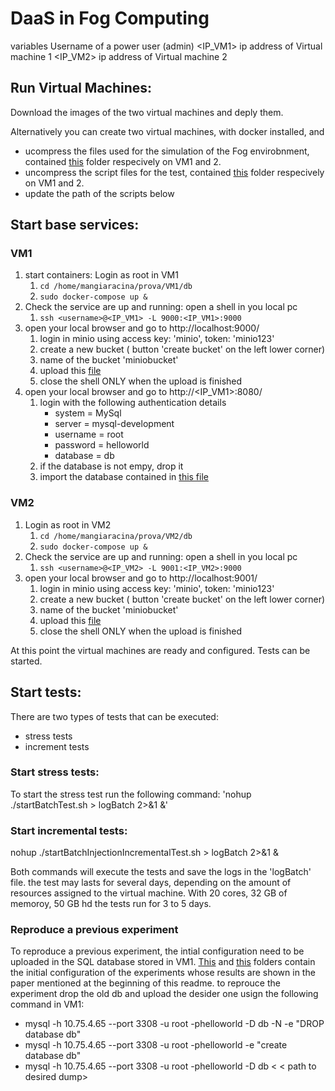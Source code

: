 # DaaS in Fog Computing



variables
<username> Username of a power user (admin)
<IP_VM1> ip address of Virtual machine 1
<IP_VM2> ip address of Virtual machine 2


## Run Virtual Machines:
Download the images of the two virtual machines and deply them.

Alternatively you can create two virtual machines, with docker installed, and
- ucompress the files used for the simulation of the Fog envirobnment, contained [this](https://github.com/MattiaSalnitri/DaaSinFogComputing/tree/main/Test%20source/Code/Fog%20simulation%20environment) folder respecively on VM1 and 2.
- uncompress the script files for the test, contained [this](https://github.com/MattiaSalnitri/DaaSinFogComputing/tree/main/Test%20source/Code/Test%20scripts) folder respecively on VM1 and 2.
- update the path of the scripts below

## Start base services:

### VM1
1. start containers: Login as root in VM1
   1. `cd /home/mangiaracina/prova/VM1/db`
   2. `sudo docker-compose up &`
2. Check the service are up and running: open a shell in you local pc
   1. `ssh <username>@<IP_VM1> -L 9000:<IP_VM1>:9000`
3. open your local browser and go to http://localhost:9000/
   1. login in minio using access key: 'minio', token: 'minio123'
   2. create a new bucket ( button 'create bucket' on the left lower corner)
   3. name of the bucket 'miniobucket'
   4. upload this [file ](https://github.com/MattiaSalnitri/DaaSinFogComputing/blob/main/Test%20source/Resources/file1.json)
   5. close the shell ONLY when the upload is finished
4. open your local browser and go to http://<IP_VM1>:8080/
   1. login with the following authentication details
      - system = MySql
      - server = mysql-development
      - username = root
      - password = helloworld
      - database = db
   2. if the database is not empy, drop it
   3. import the database contained in [this file](https://github.com/MattiaSalnitri/DaaSinFogComputing/blob/main/Test%20source/Resources/db.sql.gz)


### VM2
1. Login as root in VM2
   1. `cd /home/mangiaracina/prova/VM2/db`
   2. `sudo docker-compose up &`
2. Check the service are up and running: open a shell in you local pc
   1. `ssh <username>@<IP_VM2> -L 9001:<IP_VM2>:9000`
3. open your local browser and go to http://localhost:9001/
   1. login in minio using access key: 'minio', token: 'minio123'
   2. create a new bucket ( button 'create bucket' on the left lower corner)
   3. name of the bucket 'miniobucket'
   4. upload this [file ](https://github.com/MattiaSalnitri/DaaSinFogComputing/blob/main/Test%20source/Resources/file1.json)
   5. close the shell ONLY when the upload is finished

At this point the virtual machines are ready and configured. Tests can be started.

## Start tests:

There are two types of tests that can be executed:
- stress tests
- increment tests


### Start stress tests:
To start the stress test run the following command:
'nohup ./startBatchTest.sh > logBatch 2>&1 &'

### Start incremental tests:
nohup ./startBatchInjectionIncrementalTest.sh > logBatch 2>&1 &

Both commands will execute the tests and save the logs in the 'logBatch' file. the test may lasts for several days, depending on the amount of resources assigned to the virtual machine. With 20 cores, 32 GB of memoroy, 50 GB hd the tests run for 3 to 5 days. 

### Reproduce a previous experiment
To reproduce a previous experiment, the intial configuration need to be uploaded in the SQL database stored in VM1. [This](https://github.com/MattiaSalnitri/DaaSinFogComputing/tree/main/Test%20results/incremental%20test/Fog%20environment%20configuration) and [this](https://github.com/MattiaSalnitri/DaaSinFogComputing/tree/main/Test%20results/stress%20test/Fog%20environment%20configuration) folders contain the initial configuration of the experiments whose results are shown in the paper mentioned at the beginning of this readme. to reprouce the experiment drop the old db and upload the desider one usign the following command in VM1:
- mysql -h 10.75.4.65 --port 3308 -u root -phelloworld -D db -N -e "DROP database db"
- mysql -h 10.75.4.65 --port 3308 -u root -phelloworld -e "create database db"
- mysql -h 10.75.4.65 --port 3308 -u root -phelloworld -D db < < path to desired dump>   